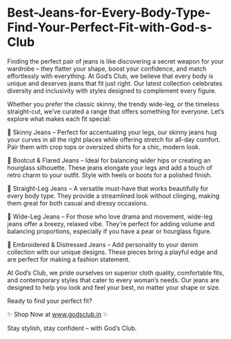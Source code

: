 # Best-Jeans-for-Every-Body-Type-Find-Your-Perfect-Fit-with-God-s-Club

Finding the perfect pair of jeans is like discovering a secret weapon for your wardrobe – they flatter your shape, boost your confidence, and match effortlessly with everything. At God’s Club, we believe that every body is unique and deserves jeans that fit just right. Our latest collection celebrates diversity and inclusivity with styles designed to complement every figure.

Whether you prefer the classic skinny, the trendy wide-leg, or the timeless straight-cut, we’ve curated a range that offers something for everyone. Let’s explore what makes each fit special:

👖 Skinny Jeans – Perfect for accentuating your legs, our skinny jeans hug your curves in all the right places while offering stretch for all-day comfort. Pair them with crop tops or oversized shirts for a chic, modern look.

👖 Bootcut & Flared Jeans – Ideal for balancing wider hips or creating an hourglass silhouette. These jeans elongate your legs and add a touch of retro charm to your outfit. Style with heels or boots for a polished finish.

👖 Straight-Leg Jeans – A versatile must-have that works beautifully for every body type. They provide a streamlined look without clinging, making them great for both casual and dressy occasions.

👖 Wide-Leg Jeans – For those who love drama and movement, wide-leg jeans offer a breezy, relaxed vibe. They’re perfect for adding volume and balancing proportions, especially if you have a pear or hourglass figure.

👖 Embroidered & Distressed Jeans – Add personality to your denim collection with our unique designs. These pieces bring a playful edge and are perfect for making a fashion statement.

At God’s Club, we pride ourselves on superior cloth quality, comfortable fits, and contemporary styles that cater to every woman’s needs. Our jeans are designed to help you look and feel your best, no matter your shape or size.

Ready to find your perfect fit?

✨ Shop Now at www.godsclub.in ✨

Stay stylish, stay confident – with God’s Club.

